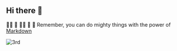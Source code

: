 ## Hi there 👋

🙋‍♀️ 
🌈 
👩‍💻 
🍿 
🧙 Remember, you can do mighty things with the power of [Markdown](https://docs.github.com/github/writing-on-github/getting-started-with-writing-and-formatting-on-github/basic-writing-and-formatting-syntax)

![3rd](https://github.com/user-attachments/assets/c81c7612-e0b7-4a3b-a431-08ec3c92c12d)
